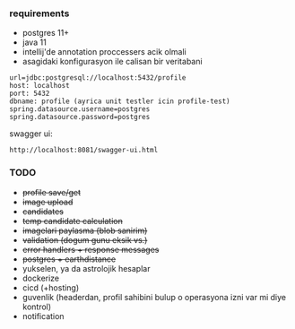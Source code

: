 
### requirements
- postgres 11+
- java 11
- intellij'de annotation proccessers acik olmali
- asagidaki konfigurasyon ile calisan bir veritabani

```
url=jdbc:postgresql://localhost:5432/profile
host: localhost
port: 5432
dbname: profile (ayrica unit testler icin profile-test)
spring.datasource.username=postgres
spring.datasource.password=postgres
```

swagger ui:
```
http://localhost:8081/swagger-ui.html
```

### TODO
- ~~profile save/get~~
- ~~image upload~~
- ~~candidates~~
- ~~temp candidate calculation~~
- ~~imagelari paylasma (blob sanirim)~~
- ~~validation (dogum gunu eksik vs.)~~
- ~~error handlers + response messages~~
- ~~postgres + earthdistance~~
- yukselen, ya da astrolojik hesaplar
- dockerize
- cicd (+hosting)
- guvenlik (headerdan, profil sahibini bulup o operasyona izni var mi diye kontrol)
- notification
